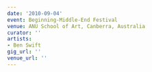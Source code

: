 ```yaml
---
date: '2010-09-04'
event: Beginning-Middle-End Festival
venue: ANU School of Art, Canberra, Australia
curator: ''
artists:
- Ben Swift
gig_url: ''
venue_url: ''
---
```

